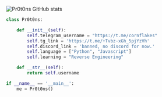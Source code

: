 ![Pr0t0ns GitHub stats](https://github-readme-stats.vercel.app/api?username=pr0t0ns&show_icons=true&theme=radical)
```python
class Pr0t0ns:

    def __init__(self):
        self.telegram_username = "https://t.me/cornflakes"
        self.tg_link = 'https://t.me/+Tvbz-xGh_5pjYzVh'
        self.discord_link = 'banned, no discord for now.'
        self.language = ["Python", "Javascript"]
        self.learning = "Reverse Engineering"    

    def __str__(self):
        return self.username

if __name__ == '__main__':
    me = Pr0t0ns()
```
